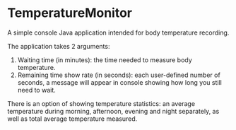 # TemperatureMonitor
A simple console Java application intended for body temperature recording.

The application takes 2 arguments:

1. Waiting time (in minutes): the time needed to measure body temperature.
2. Remaining time show rate (in seconds): each user-defined number of seconds, a message will appear in console showing how long you still need to wait.

There is an option of showing temperature statistics: an average temperature during morning, afternoon, evening and night separately, as well as total average temperature measured.
